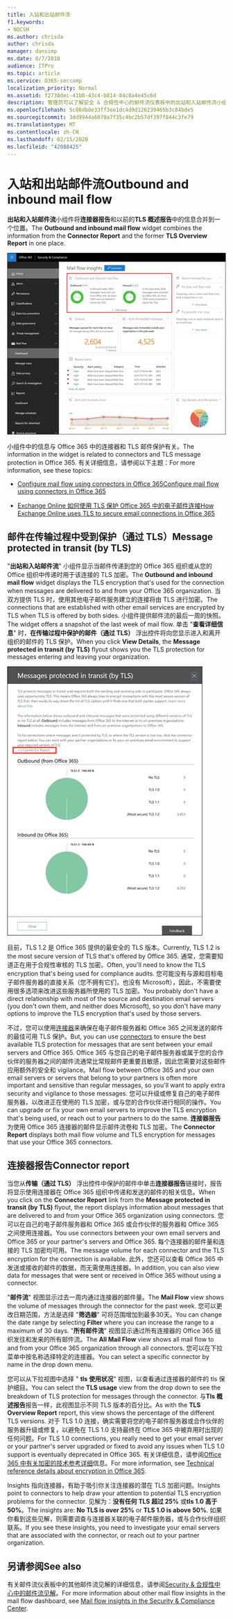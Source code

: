 ```yaml
---
title: 入站和出站邮件流
f1.keywords:
- NOCSH
ms.author: chrisda
author: chrisda
manager: dansimp
ms.date: 8/7/2018
audience: ITPro
ms.topic: article
ms.service: O365-seccomp
localization_priority: Normal
ms.assetid: f2738dec-41b0-43c4-b814-84c0a4e45c6d
description: 管理员可以了解安全 & 合规性中心的邮件流仪表板中的出站和入站邮件流小组件。
ms.openlocfilehash: 5c86db8e33ff3ee1dc4d9d126239465b3c84bde5
ms.sourcegitcommit: 3dd9944a6070a7f35c4bc2b57df397f844c3fe79
ms.translationtype: MT
ms.contentlocale: zh-CN
ms.lasthandoff: 02/15/2020
ms.locfileid: "42088425"
---
```

# <a name="outbound-and-inbound-mail-flow"></a><span data-ttu-id="920a9-103">入站和出站邮件流</span><span class="sxs-lookup"><span data-stu-id="920a9-103">Outbound and inbound mail flow</span></span>

<span data-ttu-id="920a9-104">**出站和入站邮件流**小组件将**连接器报告**和以前的**TLS 概述报告**中的信息合并到一个位置。</span><span class="sxs-lookup"><span data-stu-id="920a9-104">The **Outbound and inbound mail flow** widget combines the information from the **Connector Report** and the former **TLS Overview Report** in one place.</span></span>

![安全 & 合规性中心的邮件流仪表板中的出站和入站邮件流报告](../../media/2c591d1c-bad6-4b72-890e-f8fdfd4f447a.png)

<span data-ttu-id="920a9-106">小组件中的信息与 Office 365 中的连接器和 TLS 邮件保护有关。</span><span class="sxs-lookup"><span data-stu-id="920a9-106">The information in the widget is related to connectors and TLS message protection in Office 365.</span></span> <span data-ttu-id="920a9-107">有关详细信息，请参阅以下主题：</span><span class="sxs-lookup"><span data-stu-id="920a9-107">For more information, see these topics:</span></span>

- [<span data-ttu-id="920a9-108">Configure mail flow using connectors in Office 365</span><span class="sxs-lookup"><span data-stu-id="920a9-108">Configure mail flow using connectors in Office 365</span></span>](https://docs.microsoft.com/exchange/mail-flow-best-practices/use-connectors-to-configure-mail-flow/use-connectors-to-configure-mail-flow)

- [<span data-ttu-id="920a9-109">Exchange Online 如何使用 TLS 保护 Office 365 中的电子邮件连接</span><span class="sxs-lookup"><span data-stu-id="920a9-109">How Exchange Online uses TLS to secure email connections in Office 365</span></span>](https://docs.microsoft.com/microsoft-365/compliance/exchange-online-uses-tls-to-secure-email-connections)

## <a name="message-protected-in-transit-by-tls"></a><span data-ttu-id="920a9-110">邮件在传输过程中受到保护（通过 TLS）</span><span class="sxs-lookup"><span data-stu-id="920a9-110">Message protected in transit (by TLS)</span></span>

<span data-ttu-id="920a9-111">"**出站和入站邮件流**" 小组件显示当邮件传递到您的 Office 365 组织或从您的 Office 组织中传递时用于该连接的 TLS 加密。</span><span class="sxs-lookup"><span data-stu-id="920a9-111">The **Outbound and inbound mail flow** widget displays the TLS encryption that's used for the connection when messages are delivered to and from your Office 365 organization.</span></span> <span data-ttu-id="920a9-112">当双方提供 TLS 时，使用其他电子邮件服务建立的连接将由 TLS 进行加密。</span><span class="sxs-lookup"><span data-stu-id="920a9-112">The connections that are established with other email services are encrypted by TLS when TLS is offered by both sides.</span></span> <span data-ttu-id="920a9-113">小组件提供邮件流的最后一周的快照。</span><span class="sxs-lookup"><span data-stu-id="920a9-113">The widget offers a snapshot of the last week of mail flow.</span></span> <span data-ttu-id="920a9-114">单击 "**查看详细信息**" 时，**在传输过程中保护的邮件（通过 TLS）** 浮出控件将向您显示进入和离开组织的邮件的 TLS 保护。</span><span class="sxs-lookup"><span data-stu-id="920a9-114">When you click **View Details**, the **Message protected in transit (by TLS)** flyout shows you the TLS protection for messages entering and leaving your organization.</span></span>

![安全 & 合规中心在传输过程中受到保护的邮件（通过 TLS）浮出控件](../../media/825aa74c-413d-4141-8e3c-dfe68ae78eed.png)

<span data-ttu-id="920a9-116">目前，TLS 1.2 是 Office 365 提供的最安全的 TLS 版本。</span><span class="sxs-lookup"><span data-stu-id="920a9-116">Currently, TLS 1.2 is the most secure version of TLS that's offered by Office 365.</span></span> <span data-ttu-id="920a9-117">通常，您需要知道正在用于合规性审核的 TLS 加密。</span><span class="sxs-lookup"><span data-stu-id="920a9-117">Often, you'll need to know the TLS encryption that's being used for compliance audits.</span></span> <span data-ttu-id="920a9-118">您可能没有与源和目标电子邮件服务器的直接关系（您不拥有它们，也没有 Microsoft），因此，不需要使用很多选项来改进这些服务器所使用的 TLS 加密。</span><span class="sxs-lookup"><span data-stu-id="920a9-118">You probably don't have a direct relationship with most of the source and destination email servers (you don't own them, and neither does Microsoft), so you don't have many options to improve the TLS encryption that's used by those servers.</span></span>

<span data-ttu-id="920a9-119">不过，您可以使用[连接器](https://docs.microsoft.com/exchange/mail-flow-best-practices/use-connectors-to-configure-mail-flow/use-connectors-to-configure-mail-flow)来确保在电子邮件服务器和 Office 365 之间发送的邮件的最佳可用 TLS 保护。</span><span class="sxs-lookup"><span data-stu-id="920a9-119">But, you can use [connectors](https://docs.microsoft.com/exchange/mail-flow-best-practices/use-connectors-to-configure-mail-flow/use-connectors-to-configure-mail-flow) to ensure the best available TLS protection for messages that are sent between your email servers and Office 365.</span></span> <span data-ttu-id="920a9-120">Office 365 与您自己的电子邮件服务器或属于您的合作伙伴的服务器之间的邮件流通常比常规邮件更重要且敏感，因此您需要对这些邮件应用额外的安全和 vigilance。</span><span class="sxs-lookup"><span data-stu-id="920a9-120">Mail flow between Office 365 and your own email servers or servers that belong to your partners is often more important and sensitive than regular messages, so you'll want to apply extra security and vigilance to those messages.</span></span> <span data-ttu-id="920a9-121">您可以升级或修复自己的电子邮件服务器，以改进正在使用的 TLS 加密，或与您的合作伙伴进行相同的操作。</span><span class="sxs-lookup"><span data-stu-id="920a9-121">You can upgrade or fix your own email servers to improve the TLS encryption that's being used, or reach out to your partners to do the same.</span></span> <span data-ttu-id="920a9-122">**连接器报告**为使用 Office 365 连接器的邮件显示邮件流卷和 TLS 加密。</span><span class="sxs-lookup"><span data-stu-id="920a9-122">The **Connector Report** displays both mail flow volume and TLS encryption for messages that use your Office 365 connectors.</span></span>

## <a name="connector-report"></a><span data-ttu-id="920a9-123">连接器报告</span><span class="sxs-lookup"><span data-stu-id="920a9-123">Connector report</span></span>

<span data-ttu-id="920a9-124">当您从**传输（通过 TLS）** 浮出控件中保护的邮件中单击**连接器报告**链接时，报告将显示使用连接器在 Office 365 组织中传递和发送的邮件的相关信息。</span><span class="sxs-lookup"><span data-stu-id="920a9-124">When you click on the **Connector Report** link from the **Message protected in transit (by TLS)** flyout, the report displays information about messages that are delivered to and from your Office 365 organization using connectors.</span></span> <span data-ttu-id="920a9-125">您可以在自己的电子邮件服务器和 Office 365 或合作伙伴的服务器和 Office 365 之间使用连接器。</span><span class="sxs-lookup"><span data-stu-id="920a9-125">You use connectors between your own email servers and Office 365 or your partner's servers and Office 365.</span></span> <span data-ttu-id="920a9-126">每个连接器的邮件量和连接的 TLS 加密均可用。</span><span class="sxs-lookup"><span data-stu-id="920a9-126">The message volume for each connector and the TLS encryption for the connection is available.</span></span> <span data-ttu-id="920a9-127">此外，您还可以查看 Office 365 中发送或接收的邮件的数据，而无需使用连接器。</span><span class="sxs-lookup"><span data-stu-id="920a9-127">In addition, you can also view data for messages that were sent or received in Office 365 without using a connector.</span></span>

<span data-ttu-id="920a9-128">"**邮件流**" 视图显示过去一周内通过连接器的邮件量。</span><span class="sxs-lookup"><span data-stu-id="920a9-128">The **Mail Flow** view shows the volume of messages through the connector for the past week.</span></span> <span data-ttu-id="920a9-129">您可以更改日期范围，方法是选择 "**筛选器**" 可将范围增加到最多30天。</span><span class="sxs-lookup"><span data-stu-id="920a9-129">You can change the date range by selecting **Filter** where you can increase the range to a maximum of 30 days.</span></span> <span data-ttu-id="920a9-130">"**所有邮件流**" 视图显示通过所有连接器的 Office 365 组织发往和发来的所有邮件流。</span><span class="sxs-lookup"><span data-stu-id="920a9-130">The **All Mail Flow** view shows all mail flow to and from your Office 365 organization through all connectors.</span></span> <span data-ttu-id="920a9-131">您可以在下拉菜单中按名称选择特定的连接器。</span><span class="sxs-lookup"><span data-stu-id="920a9-131">You can select a specific connector by name in the drop down menu.</span></span>

<span data-ttu-id="920a9-132">您可以从下拉视图中选择 " **tls 使用状况**" 视图，以查看通过连接器的邮件的 tls 保护细目。</span><span class="sxs-lookup"><span data-stu-id="920a9-132">You can select the **TLS usage** view from the drop down to see the breakdown of TLS protection for messages through the connector.</span></span> <span data-ttu-id="920a9-133">与**Tls 概述报告**报告一样，此视图显示不同 TLS 版本的百分比。</span><span class="sxs-lookup"><span data-stu-id="920a9-133">As with the **TLS Overview Report** report, this view shows the percentage of the different TLS versions.</span></span> <span data-ttu-id="920a9-134">对于 TLS 1.0 连接，确实需要将您的电子邮件服务器或合作伙伴的服务器升级或修复，以避免在 TLS 1.0 支持最终在 Office 365 中被弃用时出现的任何问题。</span><span class="sxs-lookup"><span data-stu-id="920a9-134">For TLS 1.0 connections, you really need to get your email server or your partner's server upgraded or fixed to avoid any issues when TLS 1.0 support is eventually deprecated in Office 365.</span></span> <span data-ttu-id="920a9-135">有关详细信息，请参阅[Office 365 中有关加密的技术参考详细](https://docs.microsoft.com/microsoft-365/compliance/technical-reference-details-about-encryption)信息。</span><span class="sxs-lookup"><span data-stu-id="920a9-135">For more information, see [Technical reference details about encryption in Office 365](https://docs.microsoft.com/microsoft-365/compliance/technical-reference-details-about-encryption).</span></span>

<span data-ttu-id="920a9-136">Insights 指向连接器，有助于吸引你关注连接器的潜在 TLS 加密问题。</span><span class="sxs-lookup"><span data-stu-id="920a9-136">Insights point to connectors to help draw your attention to potential TLS encryption problems for the connector.</span></span> <span data-ttu-id="920a9-137">见解为：**没有任何 TLS 超过 25%** 或**tls 1.0 高于 50%**。</span><span class="sxs-lookup"><span data-stu-id="920a9-137">The insights are: **No TLS is over 25%** or **TLS 1.0 is above 50%**.</span></span> <span data-ttu-id="920a9-138">如果你看到这些见解，则需要调查与连接器关联的电子邮件服务器，或与合作伙伴组织联系。</span><span class="sxs-lookup"><span data-stu-id="920a9-138">If you see these insights, you need to investigate your email servers that are associated with the connector, or reach out to your partner organization.</span></span>

## <a name="see-also"></a><span data-ttu-id="920a9-139">另请参阅</span><span class="sxs-lookup"><span data-stu-id="920a9-139">See also</span></span>

<span data-ttu-id="920a9-140">有关邮件流仪表板中的其他邮件流见解的详细信息，请参阅[Security & 合规性中心中的邮件流见解](mail-flow-insights-v2.md)。</span><span class="sxs-lookup"><span data-stu-id="920a9-140">For more information about other mail flow insights in the mail flow dashboard, see [Mail flow insights in the Security & Compliance Center](mail-flow-insights-v2.md).</span></span>
